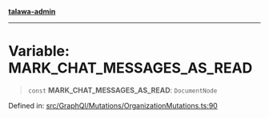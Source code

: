 [**talawa-admin**](../../../../README.md)

***

# Variable: MARK\_CHAT\_MESSAGES\_AS\_READ

> `const` **MARK\_CHAT\_MESSAGES\_AS\_READ**: `DocumentNode`

Defined in: [src/GraphQl/Mutations/OrganizationMutations.ts:90](https://github.com/MayankJha014/talawa-admin/blob/0dd35cc200a4ed7562fa81ab87ec9b2a6facd18b/src/GraphQl/Mutations/OrganizationMutations.ts#L90)
